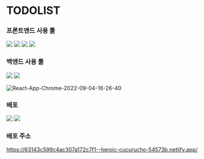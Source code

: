 # TODOLIST

### 프론트앤드 사용 툴
<img src="https://img.shields.io/badge/Redux-toolkit-61DAFB?style=flat&" /> <img src="https://img.shields.io/badge/styled-componets-eee?style=flat&" /> <img src="https://img.shields.io/badge/axios-akd232?style=flat&" /> <img src="https://img.shields.io/badge/react-icons-ff0?style=flat&" />




### 백엔드 사용 툴
<img src="https://img.shields.io/badge/express-f0f?style=flat&" /> <img src="https://img.shields.io/badge/mongoose-0ff?style=flat&" /> 

![React-App-Chrome-2022-09-04-16-26-40](https://user-images.githubusercontent.com/91642972/188302468-ee5683e7-38f2-4ec3-bc65-d52c9fa7c434.gif)

### 배포
<img src="https://img.shields.io/badge/heroku-f2f?style=flat&" /> <img src="https://img.shields.io/badge/netlify-0of?style=flat&" /> 

### 배포 주소
https://63143c599c4ac307a172c7f1--heroic-cucurucho-54573b.netlify.app/
